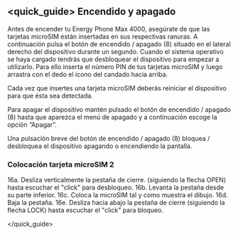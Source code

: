 ## <quick_guide> Encendido y apagado

Antes de encender tu Energy Phone Max 4000, asegúrate de que las tarjetas microSIM están insertadas en sus respectivas ranuras. A continuación pulsa el botón de encendido / apagado (8) situado en el lateral derecho del dispositivo durante un segundo. Cuando el sistema operativo se haya cargado tendrás que desbloquear el dispositivo para empezar a utilizarlo. Para ello inserta el número PIN de tus tarjetas microSIM y luego arrastra con el dedo el icono del candado hacia arriba.

Cada vez que insertes una tarjeta microSIM deberás reiniciar el dispositivo para que ésta sea detectada.

Para apagar el dispositivo mantén pulsado el botón de encendido / apagado (8) hasta que aparezca el menú de apagado y a continuación escoge la opción “Apagar”.

Una pulsación breve del botón de encendido / apagado (8) bloquea / desbloquea el dispositivo apagando o encendiendo la pantalla.

### Colocación tarjeta microSIM 2

16a. Desliza verticalmente la pestaña de cierre. (siguiendo la flecha OPEN) hasta escuchar el "click" para desbloqueo.
16b. Levanta la pestaña desde su parte inferior.
16c. Coloca la microSIM tal y como muestra el dibujo.
16d. Baja la pestaña.
16e. Desliza hacia abajo la pestaña de cierre (siguiendo la flecha LOCK) hasta escuchar el "click" para bloqueo.

</quick_guide>
